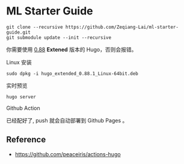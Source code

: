# ML Starter Guide

```shell
git clone --recursive https://github.com/Zeqiang-Lai/ml-starter-guide.git
git submodule update --init --recursive
```

你需要使用 [0.88](https://github.com/gohugoio/hugo/releases/tag/v0.88.1) **Extened** 版本的 Hugo，否则会报错。

Linux 安装

```shell
sudo dpkg -i hugo_extended_0.88.1_Linux-64bit.deb
```


实时预览

```shell
hugo server
```

Github Action

已经配好了, push 就会自动部署到 Github Pages 。

## Reference

-  https://github.com/peaceiris/actions-hugo